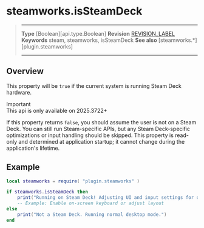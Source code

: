 # steamworks.isSteamDeck

> --------------------- ------------------------------------------------------------------------------------------
> __Type__              [Boolean][api.type.Boolean]
> __Revision__          [REVISION_LABEL](REVISION_URL)
> __Keywords__          steam, steamworks, isSteamDeck
> __See also__          [steamworks.*][plugin.steamworks]
> --------------------- ------------------------------------------------------------------------------------------

## Overview

This property will be `true` if the current system is running Steam Deck hardware.

<div class="guide-notebox-imp"> <div class="notebox-title-imp">Important</div>
This api is only available on 2025.3722+
</div>

If this property returns `false`, you should assume the user is not on a Steam Deck. You can still run Steam-specific APIs, but any Steam Deck-specific optimizations or input handling should be skipped.
This property is read-only and determined at application startup; it cannot change during the application's lifetime.


## Example

``````lua
local steamworks = require( "plugin.steamworks" )

if steamworks.isSteamDeck then
    print("Running on Steam Deck! Adjusting UI and input settings for deck...")
    -- Example: Enable on-screen keyboard or adjust layout
else
    print("Not a Steam Deck. Running normal desktop mode.")
end
``````
